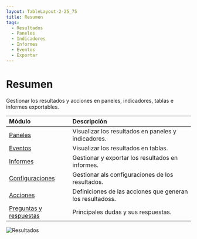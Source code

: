 ```yaml
---
layout: TableLayout-2-25_75
title: Resumen
tags:
  - Resultados
  - Paneles
  - Indicadores
  - Informes
  - Eventos
  - Exportar
---
```


# Resumen

Gestionar los resultados y acciones en paneles, indicadores, tablas e informes exportables.

| Módulo                        | Descripción                                               |
| :---------------------------- | :-------------------------------------------------------- |
| [Paneles](dashboards/)        | Visualizar los resultados en paneles y indicadores.       |
| [Eventos](events/)            | Visualizar los resultados en tablas.                      |
| [Informes](reports/)          | Gestionar y exportar los resultados en informes.          |
| [Configuraciones](settings/)  | Gestionar als configuraciones de los resultados.          |
| [Acciones](actions)           | Definiciones de las acciones que generan los resultadoss. |
| [Preguntas y respuestas](faq) | Principales dudas y sus respuestas.                       |

![Resultados](https://cdn.phishx.io/phishx-docs/images/phishx_results_menu_01.webp)
